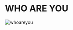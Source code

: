 # WHO ARE YOU

![whoareyou](https://user-images.githubusercontent.com/70653334/182891518-7f322c1b-720d-4aed-806d-858b6357afa3.png)
